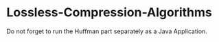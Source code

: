 # Lossless-Compression-Algorithms
Do not forget to run the Huffman part separately as a Java Application.
